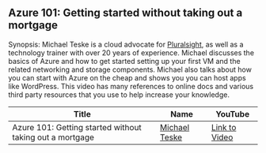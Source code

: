 ## Azure 101: Getting started without taking out a mortgage

Synopsis:
Michael Teske is a cloud advocate for [Pluralsight](https://www.pluralsight.com/), as well as a technology trainer with over 20 years of experience. Michael discusses the basics of Azure and how to get started setting up your first VM and the related networking and storage components. Michael also talks about how you can start with Azure on the cheap and shows you you can host apps like WordPress. This video has many references to online docs and various third party resources that you use to help increase your knowledge. 

Title                                                                   | Name                                                 | YouTube
----------------------------------------------------------------------- | ---------------------------------------------------- | --------------------------------------
Azure 101: Getting started without taking out a mortgage                          | [Michael Teske](http://www.becausesecurity.com) | [Link to Video](https://www.youtube.com/watch?v=bN59KFnx1Wk)
